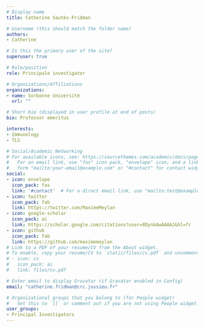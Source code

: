 ```yaml
---
# Display name
title: Catherine Sautès-Fridman

# Username (this should match the folder name)
authors:
- Catherine

# Is this the primary user of the site?
superuser: true

# Role/position
role: Principale investigator

# Organizations/Affiliations
organizations:
- name: Sorbonne Université
  url: ""

# Short bio (displayed in user profile at end of posts)
bio: Professor emeritus

interests:
- Immunology
- TLS

# Social/Academic Networking
# For available icons, see: https://sourcethemes.com/academic/docs/page-builder/#icons
#   For an email link, use "fas" icon pack, "envelope" icon, and a link in the
#   form "mailto:your-email@example.com" or "#contact" for contact widget.
social:
- icon: envelope
  icon_pack: fas
  link: '#contact'  # For a direct email link, use "mailto:test@example.org".
- icon: twitter
  icon_pack: fab
  link: https://twitter.com/MaximeMeylan
- icon: google-scholar
  icon_pack: ai
  link: https://scholar.google.com/citations?user=8DynkAwAAAAJ&hl=fr
- icon: github
  icon_pack: fab
  link: https://github.com/maximemeylan
# Link to a PDF of your resume/CV from the About widget.
# To enable, copy your resume/CV to `static/files/cv.pdf` and uncomment the lines below.
# - icon: cv
#   icon_pack: ai
#   link: files/cv.pdf

# Enter email to display Gravatar (if Gravatar enabled in Config)
email: "catherine.fridman@crc.jussieu.fr"

# Organizational groups that you belong to (for People widget)
#   Set this to `[]` or comment out if you are not using People widget.
user_groups:
- Principal Investigators
---
```


